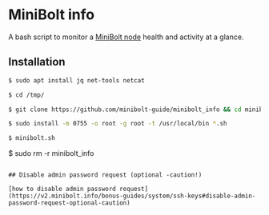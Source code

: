 # MiniBolt info

A bash script to monitor a [MiniBolt node](https://v2.minibolt.info) health and activity at a glance.

## Installation

  ```sh
  $ sudo apt install jq net-tools netcat
  ```

  ```sh
  $ cd /tmp/
  ```

  ```sh
  $ git clone https://github.com/minibolt-guide/minibolt_info && cd minibolt_info
  ```

  ```sh
  $ sudo install -m 0755 -o root -g root -t /usr/local/bin *.sh
  ```

  ```sh
  $ minibolt.sh
  ```
  $ sudo rm -r minibolt_info
  ```

## Disable admin password request (optional -caution!)

[how to disable admin password request](https://v2.minibolt.info/bonus-guides/system/ssh-keys#disable-admin-password-request-optional-caution)
